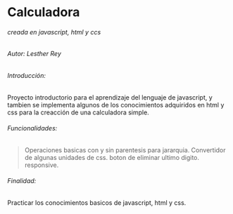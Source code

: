 # Calculadora

###### creada en javascript, html y ccs
###### Autor: Lesther Rey 


###### Introducción:
Proyecto introductorio para el aprendizaje del lenguaje de javascript, y tambien se implementa algunos de los conocimientos adquiridos en html y css para la creacción de una calculadora simple.

###### Funcionalidades:
>Operaciones basicas con y sin parentesis para jararquia.
Convertidor de algunas unidades de css.
boton de eliminar ultimo digito.
responsive.

###### Finalidad:
Practicar los conocimientos basicos de javascript, html y css.
